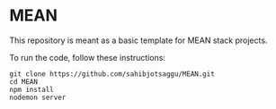# MEAN

This repository is meant as a basic template for MEAN stack projects.

To run the code, follow these instructions:

```
git clone https://github.com/sahibjotsaggu/MEAN.git
cd MEAN
npm install
nodemon server
```
